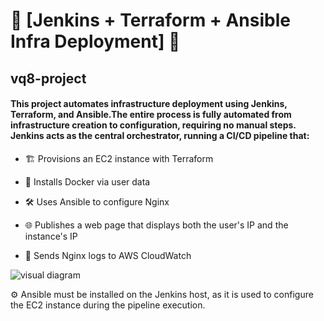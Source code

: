 # 🚀 [Jenkins + Terraform + Ansible Infra Deployment] 🚀
## vq8-project 

#### This project automates infrastructure deployment using Jenkins, Terraform, and Ansible.The entire process is fully automated from infrastructure creation to configuration, requiring no manual steps.  Jenkins acts as the central orchestrator, running a CI/CD pipeline that:

- 🏗️ Provisions an EC2 instance with Terraform

- 🐳 Installs Docker via user data

- 🛠️ Uses Ansible to configure Nginx

- 🌐 Publishes a web page that displays both the user's IP and the instance's IP

- 🧾 Sends Nginx logs to AWS CloudWatch

![visual diagram](https://github.com/user-attachments/assets/3e55f321-442c-433f-8892-15a977b11553)

⚙️ Ansible must be installed on the Jenkins host, as it is used to configure the EC2 instance during the pipeline execution.
